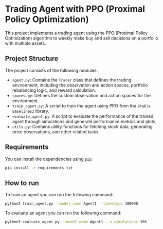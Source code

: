 # Trading Agent with PPO (Proximal Policy Optimization)

This project implements a trading agent using the PPO (Proximal Policy Optimization) algorithm to weekly make buy and sell decisions on a portfolio with multiple assets.

## Project Structure

The project consists of the following modules:

- `agent.py`: Contains the `Trader` class that defines the trading environment, including the observation and action spaces, portfolio rebalancing logic, and reward calculation.
- `spaces.py`: Defines the custom observation and action spaces for the environment.
- `train_agent.py`: A script to train the agent using PPO from the `Stable Baselines3` library.
- `evaluate_agent.py`: A script to evaluate the performance of the trained agent through simulations and generate performance metrics and plots.
- `utils.py`: Contains utility functions for fetching stock data, generating price observations, and other related tasks.

## Requirements

You can install the dependencies using `pip`:

```bash
pip install -r requirements.txt
```
## How to run


To train an agent you can run the following command:

```bash
python3 train_agent.py --model_name Agent1 --timesteps 100000
```
To evaluate an agent you can run the following command:

```bash
python3 evaluate_agent.py --model_name Agent1 --n_simulations 100
```
